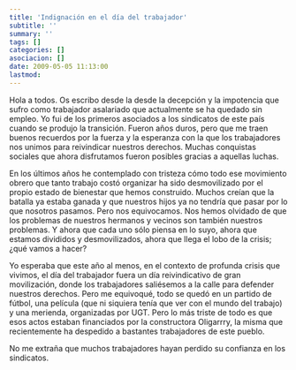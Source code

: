 ```yaml
---
title: 'Indignación en el día del trabajador'
subtitle: ''
summary: ''
tags: []
categories: []
asociacion: []
date: 2009-05-05 11:13:00
lastmod:
---
```


Hola a todos. Os escribo desde la desde la decepción y la impotencia que sufro como trabajador asalariado que actualmente se ha quedado sin empleo. Yo fui de los primeros asociados a los sindicatos de este país cuando se produjo la transición. Fueron años duros, pero que me traen buenos recuerdos por la fuerza y la esperanza con la que los trabajadores nos unimos para reivindicar nuestros derechos. Muchas conquistas sociales que ahora disfrutamos fueron posibles gracias a aquellas luchas. 

En los últimos años he contemplado con tristeza cómo todo ese movimiento obrero que tanto trabajo costó organizar ha sido desmovilizado por el propio estado de bienestar que hemos construido. Muchos creían que la batalla ya estaba ganada y que nuestros hijos ya no tendría que pasar por lo que nosotros pasamos. Pero nos equivocamos. Nos hemos olvidado de que los problemas de nuestros hermanos y vecinos son también nuestros problemas. Y ahora que cada uno sólo piensa en lo suyo, ahora que estamos divididos y desmovilizados, ahora que llega el lobo de la crisis; ¿qué vamos a hacer? 

Yo esperaba que este año al menos, en el contexto de profunda crisis que vivimos, el día del trabajador fuera un día reivindicativo de gran movilización, donde los trabajadores saliésemos a la calle para defender nuestros derechos. Pero me equivoqué, todo se quedó en un partido de fútbol, una película (que ni siquiera tenía que ver con el mundo del trabajo) y una merienda, organizadas por UGT. Pero lo más triste de todo es que esos actos estaban financiados por la constructora Oligarrry, la misma que recientemente ha despedido a bastantes trabajadores de este pueblo.

No me extraña que muchos trabajadores hayan perdido su confianza en los sindicatos. 